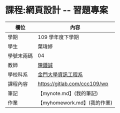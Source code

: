 # 課程:網頁設計 -- 習題專案

欄位 | 內容
-----|--------
學期 | 109 學年度下學期
學生|  葉瑋婷
學號末兩碼| 04
教師 | [陳鍾誠](https://www.nqu.edu.tw/educsie/index.php?act=blog&code=list&ids=4)
學校科系 | [金門大學資訊工程系](https://www.nqu.edu.tw/educsie/index.php)
課程內容| https://gitlab.com/ccc109/wp
筆記|【mynote.md】(我的筆記)
作業|【myhomework.md】(我的作業)
